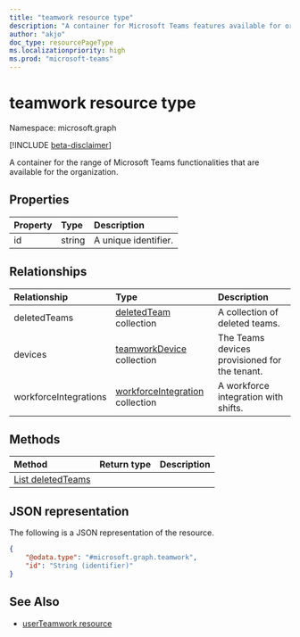 ```yaml
---
title: "teamwork resource type"
description: "A container for Microsoft Teams features available for organization."
author: "akjo"
doc_type: resourcePageType
ms.localizationpriority: high
ms.prod: "microsoft-teams"
---
```


# teamwork resource type

Namespace: microsoft.graph

[!INCLUDE [beta-disclaimer](../../includes/beta-disclaimer.md)]

A container for the range of Microsoft Teams functionalities that are available for the organization.

## Properties

| Property | Type | Description |
|:---------------|:--------|:----------|
|id|string| A unique identifier. |

## Relationships

| Relationship | Type | Description |
|:---------------|:--------|:----------|
|deletedTeams|[deletedTeam](../resources/deletedteam.md) collection| A collection of deleted teams.|
|devices|[teamworkDevice](../resources/teamworkdevice.md) collection|The Teams devices provisioned for the tenant.|
|workforceIntegrations|[workforceIntegration](../resources/workforceintegration.md) collection| A workforce integration with shifts.|

## Methods
|Method|Return type|Description|
|:---|:---|:---|
|[List deletedTeams](../api/teamwork-list-deletedteams.md)|

## JSON representation

The following is a JSON representation of the resource.

<!-- {
  "blockType": "resource",
  "@odata.type": "microsoft.graph.teamwork",
  "baseType": "microsoft.graph.entity"
}-->

``` json
{
    "@odata.type": "#microsoft.graph.teamwork",
    "id": "String (identifier)"
}
```

## See Also

- [userTeamwork resource](userteamwork.md)

<!-- uuid: 8fcb5dbc-d5aa-4681-8e31-b001d5168d79
2015-10-25 14:57:30 UTC -->
<!--
{
  "type": "#page.annotation",
  "description": "teamwork resource",
  "keywords": "",
  "section": "documentation",
  "tocPath": "",
  "suppressions": []
}
-->